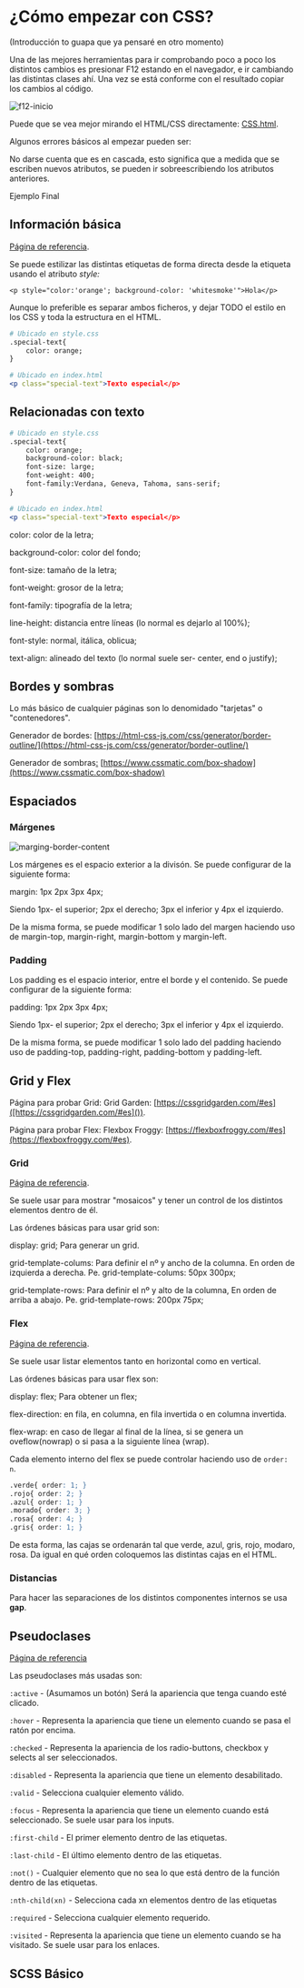 # ¿Cómo empezar con CSS?

(Introducción to guapa que ya pensaré en otro momento)

Una de las mejores herramientas para ir comprobando poco a poco los distintos cambios es presionar F12 estando en el navegador, e ir cambiando las distintas clases ahí. Una vez se está conforme con el resultado copiar los cambios al código.

![f12-inicio](../assets/f12-inicio.png)

Puede que se vea mejor mirando el HTML/CSS directamente: [CSS.html](./examples/css.html).

Algunos errores básicos al empezar pueden ser:

No darse cuenta que es en cascada, esto significa que a medida que se escriben nuevos atributos, se pueden ir sobreescribiendo los atributos anteriores.

Ejemplo Final

## Información básica

[Página de referencia](https://www.diegocmartin.com/como-empezar-con-css/).

Se puede estilizar las distintas etiquetas de forma directa desde la etiqueta usando el atributo *style:*

`<p style="color:'orange'; background-color: 'whitesmoke'">Hola</p>`

Aunque lo preferible es separar ambos ficheros, y dejar TODO el estilo en los CSS y toda la estructura en el HTML.

```apache
# Ubicado en style.css
.special-text{ 
    color: orange;
}

# Ubicado en index.html
<p class="special-text">Texto especial</p>
```

## Relacionadas con texto

```apache
# Ubicado en style.css
.special-text{ 
    color: orange;
    background-color: black;
    font-size: large;
    font-weight: 400;
    font-family:Verdana, Geneva, Tahoma, sans-serif;
}

# Ubicado en index.html
<p class="special-text">Texto especial</p>
```

color: color de la letra;

background-color: color del fondo;

font-size: tamaño de la letra;

font-weight: grosor de la letra;

font-family: tipografía de la letra;

line-height: distancia entre líneas (lo normal es dejarlo al 100%);

font-style: normal, itálica, oblicua;

text-align: alineado del texto (lo normal suele ser- center, end o justify);

## Bordes y sombras

Lo más básico de cualquier páginas son lo denomidado "tarjetas" o "contenedores".

Generador de bordes: [https://html-css-js.com/css/generator/border-outline/](https://html-css-js.com/css/generator/border-outline/)

Generador de sombras[:]([https://html-css-js.com/css/generator/box-shadow/](https://html-css-js.com/css/generator/border-outline/)) [https://www.cssmatic.com/box-shadow](https://www.cssmatic.com/box-shadow)

## Espaciados

### Márgenes

![marging-border-content](../assets/margin-border-padding.png)

Los márgenes es el espacio exterior a la divisón. Se puede configurar de la siguiente forma:

margin: 1px 2px 3px 4px;

Siendo 1px- el superior; 2px el derecho; 3px el  inferior y 4px el izquierdo.

De la misma forma, se puede modificar 1 solo lado del margen haciendo uso de margin-top, margin-right, margin-bottom y margin-left.

### Padding

Los padding es el espacio interior, entre el borde y el contenido. Se puede configurar de la siguiente forma:

padding: 1px 2px 3px 4px;

Siendo 1px- el superior; 2px el derecho; 3px el  inferior y 4px el izquierdo.

De la misma forma, se puede modificar 1 solo lado del padding haciendo uso de padding-top, padding-right, padding-bottom y padding-left.

## Grid y Flex

Página para probar Grid: Grid Garden: [https://cssgridgarden.com/#es]([https://cssgridgarden.com/#es]()).

Página para probar Flex: Flexbox Froggy: [https://flexboxfroggy.com/#es](https://flexboxfroggy.com/#es).

### Grid

[Página de referencia](https://platzi.com/tutoriales/1229-css-grid-layout/6653-todo-lo-que-necesitas-saber-de-css-grid/?utm_source=google&utm_medium=cpc&utm_campaign=19643931773&utm_adgroup=&utm_content=&gclid=EAIaIQobChMIrrKj-Pn-_AIVUASLCh1PZABAEAAYASAAEgI6pvD_BwE&gclsrc=aw.ds).

Se suele usar para mostrar "mosaicos" y tener un control de los distintos elementos dentro de él.

Las órdenes básicas para usar grid son:

display: grid; Para generar un grid.

grid-template-colums: Para definir el nº y ancho de la columna. En orden de izquierda a derecha. Pe. grid-template-colums: 50px 300px;

grid-template-rows: Para definir el nº y alto de la columna, En orden de arriba a abajo. Pe. grid-template-rows: 200px 75px;

### Flex

[Página de referencia](https://developer.mozilla.org/es/docs/Web/CSS/CSS_Flexible_Box_Layout/Basic_Concepts_of_Flexbox).

Se suele usar listar elementos tanto en horizontal como en vertical.

Las órdenes básicas para usar flex son:

display: flex; Para obtener un flex;

flex-direction: en fila, en columna, en fila invertida o en columna invertida.

flex-wrap: en caso de llegar al final de la línea, si se genera un oveflow(nowrap) o si pasa a la siguiente línea (wrap).

Cada elemento interno del flex se puede controlar haciendo uso de `order: n`.

```apache
.verde{ order: 1; }
.rojo{ order: 2; } 
.azul{ order: 1; } 
.morado{ order: 3; }
.rosa{ order: 4; }
.gris{ order: 1; }
```

De esta forma, las cajas se ordenarán tal que verde, azul, gris, rojo, modaro, rosa. Da igual en qué orden coloquemos las distintas cajas en el HTML.

### Distancias

Para hacer las separaciones de los distintos componentes internos se usa **gap**.

## Pseudoclases

[Página de referencia](https://developer.mozilla.org/es/docs/Web/CSS/Pseudo-classes)

Las pseudoclases más usadas son:

`:active` - (Asumamos un botón) Será la apariencia que tenga cuando esté clicado.

`:hover` - Representa la apariencia que tiene  un elemento cuando se pasa el ratón por encima.

`:checked` - Representa la apariencia de los radio-buttons, checkbox y selects al ser seleccionados.

`:disabled` - Representa la apariencia que tiene un elemento desabilitado.

`:valid` - Selecciona cualquier elemento válido.

`:focus` - Representa la apariencia que tiene un elemento cuando está seleccionado. Se suele usar para los inputs.

`:first-child` - El primer elemento dentro de las etiquetas.

`:last-child` - El último elemento dentro de las etiquetas.

`:not()` - Cualquier elemento que no sea lo que está dentro de la función dentro de las etiquetas.

`:nth-child(xn)` - Selecciona cada xn elementos dentro de las etiquetas

`:required` - Selecciona cualquier elemento requerido.

`:visited` - Representa la apariencia que tiene  un elemento cuando se ha visitado. Se suele usar para los enlaces.

## SCSS Básico
